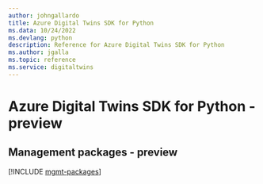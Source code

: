 ```yaml
---
author: johngallardo
title: Azure Digital Twins SDK for Python
ms.data: 10/24/2022
ms.devlang: python
description: Reference for Azure Digital Twins SDK for Python
ms.author: jgalla
ms.topic: reference
ms.service: digitaltwins
---
```

# Azure Digital Twins SDK for Python - preview

## Management packages - preview
[!INCLUDE [mgmt-packages](digital-twins-mgmt-index.md)]
